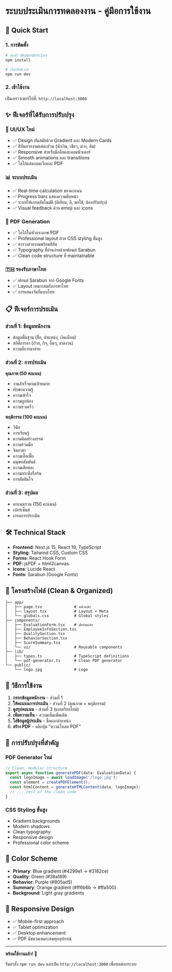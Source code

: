 # ระบบประเมินการทดลองงาน - คู่มือการใช้งาน

## 🚀 Quick Start

### 1. การติดตั้ง
```bash
# ติดตั้ง dependencies
npm install

# เริ่มเซิร์ฟเวอร์
npm run dev
```

### 2. เข้าใช้งาน
เปิดเบราว์เซอร์ไปที่: `http://localhost:3000`

## ✨ ฟีเจอร์ที่ได้รับการปรับปรุง

### 🎨 **UI/UX ใหม่**
- ✅ Design ทันสมัยด้วย Gradient และ Modern Cards
- ✅ สีสันสวยงามแต่ละส่วน (น้ำเงิน, เขียว, ม่วง, ส้ม)
- ✅ Responsive สำหรับมือถือและคอมพิวเตอร์
- ✅ Smooth animations และ transitions
- ✅ โลโก้แสดงบนเว็บและ PDF

### 📊 **ระบบประเมิน**
- ✅ Real-time calculation ของคะแนน
- ✅ Progress bars แสดงความคืบหน้า
- ✅ ระบบให้เกรดอัตโนมัติ (ดีเยี่ยม, ดี, พอใช้, ต้องปรับปรุง)
- ✅ Visual feedback ด้วย emoji และ icons

### 📄 **PDF Generation**
- ✅ โลโก้ในหัวกระดาษ PDF
- ✅ Professional layout ด้วย CSS styling ขั้นสูง
- ✅ ตารางสวยงามพร้อมสีสัน
- ✅ Typography ที่อ่านง่ายด้วยฟอนต์ Sarabun
- ✅ Clean code structure ที่ maintainable

### 🇹🇭 **รองรับภาษาไทย**
- ✅ ฟอนต์ Sarabun จาก Google Fonts
- ✅ Layout เหมาะสมกับภาษาไทย
- ✅ การแสดงวันที่แบบไทย

## 📋 ฟีเจอร์การประเมิน

### ส่วนที่ 1: ข้อมูลพนักงาน
- ข้อมูลพื้นฐาน (ชื่อ, ตำแหน่ง, เงินเดือน)
- สถิติการลา (ป่วย, กิจ, อื่นๆ, ขาดงาน)
- ความถี่การมาสาย

### ส่วนที่ 2: การประเมิน
**คุณภาพ (50 คะแนน)**
- งานสำเร็จตามเป้าหมาย
- ทักษะความรู้
- ความเข้าใจ
- ความถูกต้อง
- ความรวดเร็ว

**พฤติกรรม (100 คะแนน)**
- วินัย
- การเรียนรู้
- ความคิดสร้างสรรค์
- ความร่วมมือ
- จิตอาสา
- ความเอื้อเฟื้อ
- มนุษยสัมพันธ์
- ความเสียสละ
- ความกระตือรือร้น
- การตัดสินใจ

### ส่วนที่ 3: สรุปผล
- คะแนนรวม (150 คะแนน)
- เปอร์เซ็นต์
- เกรดการประเมิน

## 🛠️ Technical Stack

- **Frontend**: Next.js 15, React 19, TypeScript
- **Styling**: Tailwind CSS, Custom CSS
- **Forms**: React Hook Form
- **PDF**: jsPDF + html2canvas
- **Icons**: Lucide React
- **Fonts**: Sarabun (Google Fonts)

## 📁 โครงสร้างไฟล์ (Clean & Organized)

```
├── app/
│   ├── page.tsx              # หน้าหลัก
│   ├── layout.tsx            # Layout + Meta
│   └── globals.css           # Global styles
├── components/
│   ├── EvaluationForm.tsx    # ฟอร์มหลัก
│   ├── EmployeeInfoSection.tsx
│   ├── QualitySection.tsx
│   ├── BehaviorSection.tsx
│   ├── ScoreSummary.tsx
│   └── ui/                   # Reusable components
├── lib/
│   ├── types.ts              # TypeScript definitions
│   └── pdf-generator.ts      # Clean PDF generator
└── public/
    └── logo.jpg              # Logo
```

## 🎯 วิธีการใช้งาน

1. **กรอกข้อมูลพนักงาน** - ส่วนที่ 1
2. **ให้คะแนนการประเมิน** - ส่วนที่ 2 (คุณภาพ + พฤติกรรม)
3. **ดูสรุปคะแนน** - ส่วนที่ 3 (แบบเรียลไทม์)
4. **เพิ่มความเห็น** - ความเห็นเพิ่มเติม
5. **ใส่ข้อมูลผู้ประเมิน** - ชื่อและตำแหน่ง
6. **สร้าง PDF** - คลิกปุ่ม "ดาวน์โหลด PDF"

## 🌟 การปรับปรุงที่สำคัญ

### PDF Generator ใหม่
```typescript
// Clean, modular structure
export async function generatePDF(data: EvaluationData) {
  const logoImage = await loadImage('/logo.jpg');
  const element = createPDFElement();
  const htmlContent = generateHTMLContent(data, logoImage);
  // ... rest of the clean code
}
```

### CSS Styling ขั้นสูง
- Gradient backgrounds
- Modern shadows
- Clean typography
- Responsive design
- Professional color scheme

## 🎨 Color Scheme

- **Primary**: Blue gradient (#4299e1 → #3182ce)
- **Quality**: Green (#38a169)
- **Behavior**: Purple (#805ad5)
- **Summary**: Orange gradient (#ff6b6b → #ffa500)
- **Background**: Light gray gradients

## 📱 Responsive Design

- ✅ Mobile-first approach
- ✅ Tablet optimization
- ✅ Desktop enhancement
- ✅ PDF มีขนาดเหมาะสมทุกอุปกรณ์

---

**พร้อมใช้งานแล้ว! 🎉**

รันคำสั่ง `npm run dev` และเปิด `http://localhost:3000` เพื่อทดสอบระบบ
